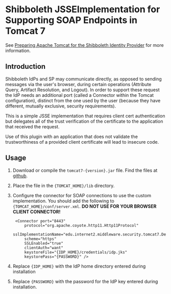 # Shibboleth JSSEImplementation for Supporting SOAP Endpoints in Tomcat 7

See [Preparing Apache Tomcat for the Shibboleth Identity Provider](https://wiki.shibboleth.net/confluence/display/SHIB2/IdPApacheTomcatPrepare)
for more information.

## Introduction

Shibboleth IdPs and SP may communicate directly, as opposed to sending messages via the user's browser, during certain
operations (Attribute Query, Artifact Resolution, and Logout). In order to support these request the IdP needs an
additional port (called a Connector within the Tomcat configuration), distinct from the one used by the user (because
they have different, mutually exclusive, security requirements).

This is a simple JSSE implementation that requires client cert authentication but delegates all of the trust
verification of the certificate to the application that received the request.

Use of this plugin with an application that does not validate the trustworthiness of a provided client certificate will
lead to insecure code.

## Usage

1. Download or compile the `tomcat7-{version}.jar` file. Find the files at [github](https://github.com/Unicon/shibboleth-tomcat-dta-ssl/releases).
2. Place the file in the `{TOMCAT_HOME}/lib` directory.
3. Configure the connector for SOAP connections to use the custom implementation. You should add the following to
`{TOMCAT_HOME}/conf/server.xml`. **DO NOT USE FOR YOUR BROWSER CLIENT CONNECTOR!**

        <Connector port="8443"
            protocol="org.apache.coyote.http11.Http11Protocol"
            sslImplementationName="edu.internet2.middleware.security.tomcat7.DelegateToApplicationJSSEImplementation"
            scheme="https"
            SSLEnabled="true"
            clientAuth="want"
            keystoreFile="{IDP_HOME}/credentials/idp.jks"
            keystorePass="{PASSWORD}" />

4. Replace `{IDP_HOME}` with the IdP home directory entered during installation
5. Replace `{PASSWORD}` with the password for the IdP key entered during installation.